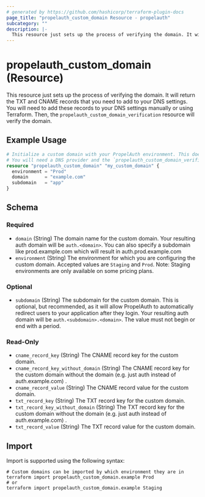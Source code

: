 ```yaml
---
# generated by https://github.com/hashicorp/terraform-plugin-docs
page_title: "propelauth_custom_domain Resource - propelauth"
subcategory: ""
description: |-
  This resource just sets up the process of verifying the domain. It will return the TXT and CNAME records that you need to add to your DNS settings. You will need to add these records to your DNS settings manually or using Terraform. Then, the propelauth_custom_domain_verification resource will verify the domain.
---
```


# propelauth_custom_domain (Resource)

This resource just sets up the process of verifying the domain. It will return the TXT and CNAME records that you need to add to your DNS settings. You will need to add these records to your DNS settings manually or using Terraform. Then, the `propelauth_custom_domain_verification` resource will verify the domain.

## Example Usage

```terraform
# Initialize a custom domain with your PropelAuth environment. This does not verify the domain:
# You will need a DNS provider and the `propelauth_custom_domain_verification` resource to verify the domain.
resource "propelauth_custom_domain" "my_custom_domain" {
  environment = "Prod"
  domain      = "example.com"
  subdomain   = "app"
}
```

<!-- schema generated by tfplugindocs -->
## Schema

### Required

- `domain` (String) The domain name for the custom domain. Your resulting auth domain will be `auth.<domain>`. You can also specify a subdomain like prod.example.com which will result in auth.prod.example.com
- `environment` (String) The environment for which you are configuring the custom domain. Accepted values are `Staging` and `Prod`. Note: Staging environments are only available on some pricing plans.

### Optional

- `subdomain` (String) The subdomain for the custom domain. This is optional, but recommended, as it will allow PropelAuth to automatically redirect users to your application after they login. Your resulting auth domain will be `auth.<subdomain>.<domain>`. The value must not begin or end with a period.

### Read-Only

- `cname_record_key` (String) The CNAME record key for the custom domain.
- `cname_record_key_without_domain` (String) The CNAME record key for the custom domain without the domain (e.g. just auth instead of auth.example.com) .
- `cname_record_value` (String) The CNAME record value for the custom domain.
- `txt_record_key` (String) The TXT record key for the custom domain.
- `txt_record_key_without_domain` (String) The TXT record key for the custom domain without the domain (e.g. just auth instead of auth.example.com) .
- `txt_record_value` (String) The TXT record value for the custom domain.

## Import

Import is supported using the following syntax:

```shell
# Custom domains can be imported by which environment they are in
terraform import propelauth_custom_domain.example Prod
# or
terraform import propelauth_custom_domain.example Staging
```
